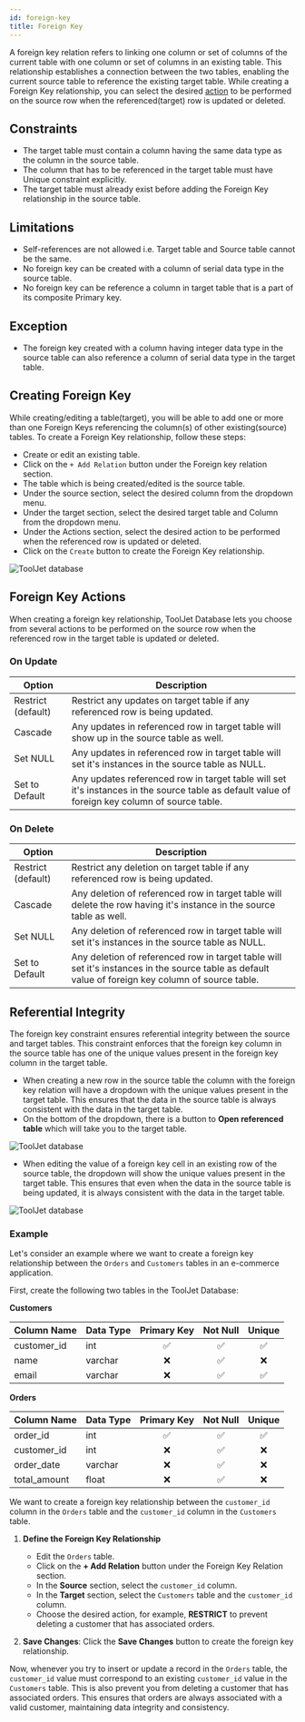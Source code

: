 ```yaml
---
id: foreign-key
title: Foreign Key
---
```


A foreign key relation refers to linking one column or set of columns of the current table with one column or set of columns in an existing table. This relationship establishes a connection between the two tables, enabling the current source table to reference the existing target table. While creating a Foreign Key relationship, you can select the desired [action](#foreign-key-actions) to be performed on the source row when the referenced(target) row is updated or deleted.

<div style={{paddingTop:'24px'}}>

## Constraints
- The target table must contain a column having the same data type as the column in the source table.
- The column that has to be referenced in the target table must have Unique constraint explicitly.
- The target table must already exist before adding the Foreign Key relationship in the source table.

## Limitations
- Self-references are not allowed i.e. Target table and Source table cannot be the same.
- No foreign key can be created with a column of serial data type in the source table.
- No foreign key can be reference a column in target table that is a part of its composite Primary key.

## Exception
- The foreign key created with a column having integer data type in the source table can also reference a column of serial data type in the target table.

</div>

<div style={{paddingTop:'24px'}}>

## Creating Foreign Key

While creating/editing a table(target), you will be able to add one or more than one Foreign Keys referencing the column(s) of other existing(source) tables.
To create a Foreign Key relationship, follow these steps:

 - Create or edit an existing table.
 - Click on the `+ Add Relation` button under the Foreign key relation section.
 - The table which is being created/edited is the source table.
 - Under the source section, select the desired column from the dropdown menu.
 - Under the target section, select the desired target table and Column from the dropdown menu.
 - Under the Actions section, select the desired action to be performed when the referenced row is updated or deleted.
 - Click on the `Create` button to create the Foreign Key relationship.

<img className="screenshot-full" src="/img/v2-beta/database/ux2/create-fk.gif" alt="ToolJet database"/>

</div>

<div style={{paddingTop:'24px'}}>

## Foreign Key Actions

When creating a foreign key relationship, ToolJet Database lets you choose from several actions to be performed on the source row when the referenced row in the target table is updated or deleted.

### On Update

| Option | Description |
| --- | --- |
| Restrict (default) | Restrict any updates on target table if any referenced row is being updated. |
| Cascade | Any updates in referenced row in target table will show up in the source table as well. |
| Set NULL | Any updates in referenced row in target table will set it's instances in the source table as NULL. |
| Set to Default | Any updates referenced row in target table will set it's instances in the source table as default value of foreign key column of source table. |

### On Delete

| Option | Description |
| --- | --- |
| Restrict (default) | Restrict any deletion on target table if any referenced row is being updated. |
| Cascade | Any deletion of referenced row in target table will delete the row having it's instance in the source table as well. |
| Set NULL | Any deletion of referenced row in target table will set it's instances in the source table as NULL. |
| Set to Default | Any deletion of referenced row in target table will set it's instances in the source table as default value of foreign key column of source table. |

</div>

<div style={{paddingTop:'24px'}}>

## Referential Integrity

The foreign key constraint ensures referential integrity between the source and target tables. This constraint enforces that the foreign key column in the source table has one of the unique values present in the foreign key column in the target table. <br/>
- When creating a new row in the source table the column with the foreign key relation will have a dropdown with the unique values present in the target table. This ensures that the data in the source table is always consistent with the data in the target table. 
- On the bottom of the dropdown, there is a button to **Open referenced table** which will take you to the target table.

<img className="screenshot-full" src="/img/v2-beta/database/ux2/create-new-row-fk.png" alt="ToolJet database" />

- When editing the value of a foreign key cell in an existing row of the source table, the dropdown will show the unique values present in the target table. This ensures that even when the data in the source table is being updated, it is always consistent with the data in the target table.

<img className="screenshot-full" src="/img/v2-beta/database/ux2/edit-row-fk.png" alt="ToolJet database" />

### Example

Let's consider an example where we want to create a foreign key relationship between the `Orders` and `Customers` tables in an e-commerce application.

First, create the following two tables in the ToolJet Database:

**Customers**

| Column Name | Data Type | Primary Key    | Not Null | Unique   |
|-------------|-----------|:--------------:|:--------:|:--------:|
| customer_id | int       | ✅             | ✅        | ✅       |
| name        | varchar   | ❌             | ✅        | ❌       |
| email       | varchar   | ❌             | ✅        | ✅       |

**Orders**

| Column Name  | Data Type | Primary Key    | Not Null | Unique   |
|--------------|-----------|:--------------:|:--------:|:--------:|
| order_id     | int       |  ✅            | ✅        | ✅       |
| customer_id  | int       |  ❌            | ✅        | ❌       |
| order_date   | varchar   |  ❌            | ✅        | ❌       |
| total_amount | float     |  ❌            | ✅        | ❌       |

We want to create a foreign key relationship between the `customer_id` column in the `Orders` table and the `customer_id` column in the `Customers` table.

1. **Define the Foreign Key Relationship**
   - Edit the `Orders` table.
   - Click on the **+ Add Relation** button under the Foreign Key Relation section.
   - In the **Source** section, select the `customer_id` column.
   - In the **Target** section, select the `Customers` table and the `customer_id` column.
   - Choose the desired action, for example, **RESTRICT** to prevent deleting a customer that has associated orders.

3. **Save Changes**: Click the **Save Changes** button to create the foreign key relationship.

Now, whenever you try to insert or update a record in the `Orders` table, the `customer_id` value must correspond to an existing `customer_id` value in the `Customers` table. This is also prevent you from deleting a customer that has associated orders. This ensures that orders are always associated with a valid customer, maintaining data integrity and consistency.

</div>